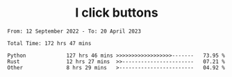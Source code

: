 <h1 align="center">
I click buttons
</h1>

<!--START_SECTION:waka-->

```text
From: 12 September 2022 - To: 20 April 2023

Total Time: 172 hrs 47 mins

Python             127 hrs 46 mins >>>>>>>>>>>>>>>>>>-------   73.95 %
Rust               12 hrs 27 mins  >>-----------------------   07.21 %
Other              8 hrs 29 mins   >------------------------   04.92 %
```

<!--END_SECTION:waka-->

